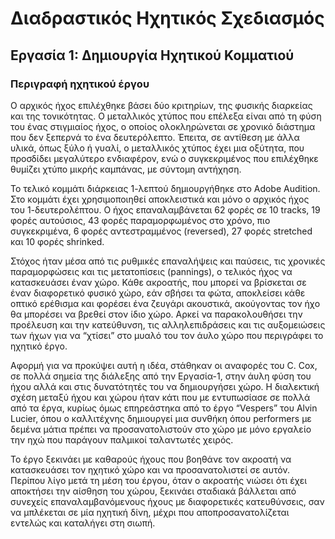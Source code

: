 # Διαδραστικός Ηχητικός Σχεδιασμός
## Εργασία 1: Δημιουργία Ηχητικού Κομματιού
### Περιγραφή ηχητικού έργου

Ο αρχικός ήχος επιλέχθηκε βάσει δύο κριτηρίων, της φυσικής διαρκείας και της τονικότητας. Ο μεταλλικός χτύπος που επέλεξα είναι από τη φύση του ένας στιγμιαίος ήχος, ο οποίος ολοκληρώνεται σε χρονικό διάστημα που δεν ξεπερνά το ένα δευτερόλεπτο. Έπειτα, σε αντίθεση με άλλα υλικά, όπως ξύλο ή γυαλί, ο μεταλλικός χτύπος έχει μια οξύτητα, που προσδίδει μεγαλύτερο ενδιαφέρον, ενώ ο συγκεκριμένος που επιλέχθηκε θυμίζει χτύπο μικρής καμπάνας, με σύντομη αντήχηση. 

Το τελικό κομμάτι διάρκειας 1-λεπτού δημιουργήθηκε στο Adobe Audition. Στο κομμάτι έχει χρησιμοποιηθεί αποκλειστικά και μόνο ο αρχικός ήχος του 1-δευτερολέπτου. Ο ήχος επαναλαμβάνεται 62 φορές σε 10 tracks, 19 φορές αυτούσιος, 43 φορές παραμορφωμένος στο χρόνο, πιο συγκεκριμένα, 6 φορές αντεστραμμένος (reversed), 27 φορές stretched και 10 φορές shrinked. 

Στόχος ήταν μέσα από τις ρυθμικές επαναλήψεις και παύσεις, τις χρονικές παραμορφώσεις και τις μετατοπίσεις (pannings), ο τελικός ήχος να κατασκευάσει έναν χώρο. Κάθε ακροατής, που μπορεί να βρίσκεται σε έναν διαφορετικό φυσικό χώρο, εάν σβήσει τα φώτα, αποκλείσει κάθε οπτικό ερέθισμα και φορέσει ένα ζευγάρι ακουστικά, ακούγοντας τον ήχο θα μπορέσει να βρεθεί στον ίδιο χώρο. Αρκεί να παρακολουθήσει την προέλευση και την κατεύθυνση, τις αλληλεπιδράσεις και τις αυξομειώσεις των ήχων για να “χτίσει” στο μυαλό του τον άυλο χώρο που περιγράφει το ηχητικό έργο.

Αφορμή για να προκύψει αυτή η ιδέα, στάθηκαν οι αναφορές του C. Cox, σε πολλά σημεία της διάλεξης από την Εργασία-1, στην άυλη φύση του ήχου αλλά και στις δυνατότητές του να δημιουργήσει χώρο. Η διαλεκτική σχέση μεταξύ ήχου και χώρου ήταν κάτι που με εντυπωσίασε σε πολλά από τα έργα, κυρίως όμως επηρεάστηκα από το έργο “Vespers” του Alvin Lucier, όπου ο καλλιτέχνης δημιουργεί μια συνθήκη όπου performers με δεμένα μάτια πρέπει να προσανατολιστούν στο χώρο με μόνο εργαλείο την ηχώ που παράγουν παλμικοί ταλαντωτές χειρός.

Το έργο ξεκινάει με καθαρούς ήχους που βοηθάνε τον ακροατή να κατασκευάσει τον ηχητικό χώρο και να προσανατολιστεί σε αυτόν. Περίπου λίγο μετά τη μέση του έργου, όταν ο ακροατής νιώσει ότι έχει αποκτήσει την αίσθηση του χώρου, ξεκινάει σταδιακά βάλλεται από συνεχείς επαναλαμβανόμενους ήχους με διαφορετικές κατευθύνσεις, σαν να μπλέκεται σε μία ηχητική δίνη, μέχρι που αποπροσανατολίζεται εντελώς και καταλήγει στη σιωπή.

